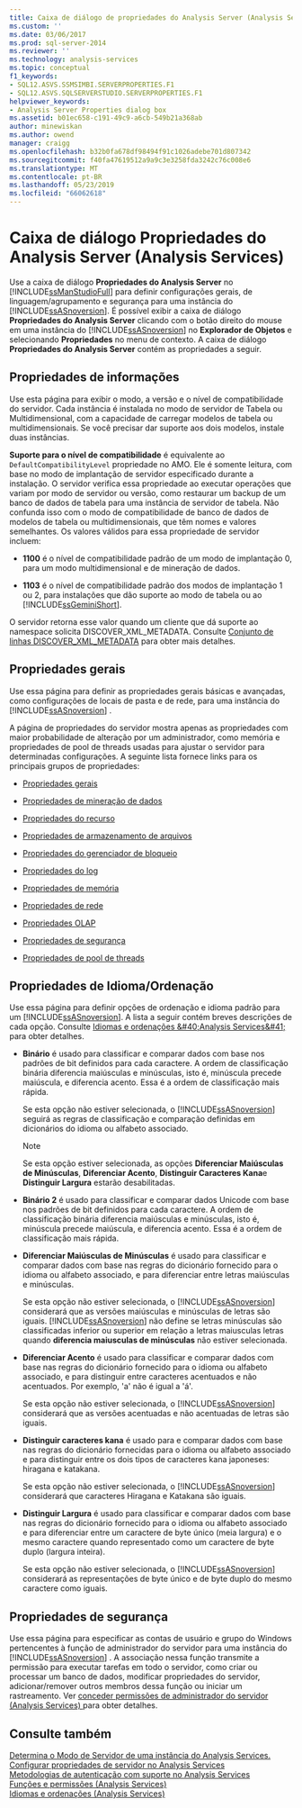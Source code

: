 ```yaml
---
title: Caixa de diálogo de propriedades do Analysis Server (Analysis Services) | Microsoft Docs
ms.custom: ''
ms.date: 03/06/2017
ms.prod: sql-server-2014
ms.reviewer: ''
ms.technology: analysis-services
ms.topic: conceptual
f1_keywords:
- SQL12.ASVS.SSMSIMBI.SERVERPROPERTIES.F1
- SQL12.ASVS.SQLSERVERSTUDIO.SERVERPROPERTIES.F1
helpviewer_keywords:
- Analysis Server Properties dialog box
ms.assetid: b01ec658-c191-49c9-a6cb-549b21a368ab
author: minewiskan
ms.author: owend
manager: craigg
ms.openlocfilehash: b32b0fa678df98494f91c1026adebe701d807342
ms.sourcegitcommit: f40fa47619512a9a9c3e3258fda3242c76c008e6
ms.translationtype: MT
ms.contentlocale: pt-BR
ms.lasthandoff: 05/23/2019
ms.locfileid: "66062618"
---
```

# <a name="analysis-server-properties-dialog-box-analysis-services"></a>Caixa de diálogo Propriedades do Analysis Server (Analysis Services)
  Use a caixa de diálogo **Propriedades do Analysis Server** no [!INCLUDE[ssManStudioFull](../includes/ssmanstudiofull-md.md)] para definir configurações gerais, de linguagem/agrupamento e segurança para uma instância do [!INCLUDE[ssASnoversion](../includes/ssasnoversion-md.md)]. É possível exibir a caixa de diálogo **Propriedades do Analysis Server** clicando com o botão direito do mouse em uma instância do [!INCLUDE[ssASnoversion](../includes/ssasnoversion-md.md)] no **Explorador de Objetos** e selecionando **Propriedades** no menu de contexto. A caixa de diálogo **Propriedades do Analysis Server** contém as propriedades a seguir.  
  
## <a name="information-properties"></a>Propriedades de informações  
 Use esta página para exibir o modo, a versão e o nível de compatibilidade do servidor. Cada instância é instalada no modo de servidor de Tabela ou Multidimensional, com a capacidade de carregar modelos de tabela ou multidimensionais. Se você precisar dar suporte aos dois modelos, instale duas instâncias.  
  
 **Suporte para o nível de compatibilidade** é equivalente ao `DefaultCompatibilityLevel` propriedade no AMO. Ele é somente leitura, com base no modo de implantação de servidor especificado durante a instalação. O servidor verifica essa propriedade ao executar operações que variam por modo de servidor ou versão, como restaurar um backup de um banco de dados de tabela para uma instância de servidor de tabela. Não confunda isso com o modo de compatibilidade de banco de dados de modelos de tabela ou multidimensionais, que têm nomes e valores semelhantes. Os valores válidos para essa propriedade de servidor incluem:  
  
-   **1100** é o nível de compatibilidade padrão de um modo de implantação 0, para um modo multidimensional e de mineração de dados.  
  
-   **1103** é o nível de compatibilidade padrão dos modos de implantação 1 ou 2, para instalações que dão suporte ao modo de tabela ou ao [!INCLUDE[ssGeminiShort](../includes/ssgeminishort-md.md)].  
  
 O servidor retorna esse valor quando um cliente que dá suporte ao namespace solicita DISCOVER_XML_METADATA. Consulte [Conjunto de linhas DISCOVER_XML_METADATA](https://docs.microsoft.com/bi-reference/schema-rowsets/xml/discover-xml-metadata-rowset) para obter mais detalhes.  
  
## <a name="general-properties"></a>Propriedades gerais  
 Use essa página para definir as propriedades gerais básicas e avançadas, como configurações de locais de pasta e de rede, para uma instância do [!INCLUDE[ssASnoversion](../includes/ssasnoversion-md.md)] .  
  
 A página de propriedades do servidor mostra apenas as propriedades com maior probabilidade de alteração por um administrador, como memória e propriedades de pool de threads usadas para ajustar o servidor para determinadas configurações. A seguinte lista fornece links para os principais grupos de propriedades:  
  
-   [Propriedades gerais](server-properties/general-properties.md)  
  
-   [Propriedades de mineração de dados](server-properties/data-mining-properties.md)  
  
-   [Propriedades do recurso](server-properties/feature-properties.md)  
  
-   [Propriedades de armazenamento de arquivos](server-properties/filestore-properties.md)  
  
-   [Propriedades do gerenciador de bloqueio](server-properties/lock-manager-properties.md)  
  
-   [Propriedades do log](server-properties/log-properties.md)  
  
-   [Propriedades de memória](server-properties/memory-properties.md)  
  
-   [Propriedades de rede](server-properties/network-properties.md)  
  
-   [Propriedades OLAP](server-properties/olap-properties.md)  
  
-   [Propriedades de segurança](server-properties/security-properties.md)  
  
-   [Propriedades de pool de threads](server-properties/thread-pool-properties.md)  
  
## <a name="language-collation-properties"></a>Propriedades de Idioma/Ordenação  
 Use essa página para definir opções de ordenação e idioma padrão para um [!INCLUDE[ssASnoversion](../includes/ssasnoversion-md.md)]. A lista a seguir contém breves descrições de cada opção. Consulte [Idiomas e ordenações &amp;#40;Analysis Services&amp;#41;](languages-and-collations-analysis-services.md) para obter detalhes.  
  
-   **Binário** é usado para classificar e comparar dados com base nos padrões de bit definidos para cada caractere. A ordem de classificação binária diferencia maiúsculas e minúsculas, isto é, minúscula precede maiúscula, e diferencia acento. Essa é a ordem de classificação mais rápida.  
  
     Se esta opção não estiver selecionada, o [!INCLUDE[ssASnoversion](../includes/ssasnoversion-md.md)] seguirá as regras de classificação e comparação definidas em dicionários do idioma ou alfabeto associado.  
  
    > [!NOTE]  
    >  Se esta opção estiver selecionada, as opções **Diferenciar Maiúsculas de Minúsculas**, **Diferenciar Acento**, **Distinguir Caracteres Kana**e **Distinguir Largura** estarão desabilitadas.  
  
-   **Binário 2** é usado para classificar e comparar dados Unicode com base nos padrões de bit definidos para cada caractere. A ordem de classificação binária diferencia maiúsculas e minúsculas, isto é, minúscula precede maiúscula, e diferencia acento. Essa é a ordem de classificação mais rápida.  
  
-   **Diferenciar Maiúsculas de Minúsculas** é usado para classificar e comparar dados com base nas regras do dicionário fornecido para o idioma ou alfabeto associado, e para diferenciar entre letras maiúsculas e minúsculas.  
  
     Se esta opção não estiver selecionada, o [!INCLUDE[ssASnoversion](../includes/ssasnoversion-md.md)] considerará que as versões maiúsculas e minúsculas de letras são iguais. [!INCLUDE[ssASnoversion](../includes/ssasnoversion-md.md)] não define se letras minúsculas são classificadas inferior ou superior em relação a letras maiusculas letras quando **diferencia maiusculas de minúsculas** não estiver selecionada.  
  
-   **Diferenciar Acento** é usado para classificar e comparar dados com base nas regras do dicionário fornecido para o idioma ou alfabeto associado, e para distinguir entre caracteres acentuados e não acentuados. Por exemplo, 'a' não é igual a 'á'.  
  
     Se esta opção não estiver selecionada, o [!INCLUDE[ssASnoversion](../includes/ssasnoversion-md.md)] considerará que as versões acentuadas e não acentuadas de letras são iguais.  
  
-   **Distinguir caracteres kana** é usado para e comparar dados com base nas regras do dicionário fornecidas para o idioma ou alfabeto associado e para distinguir entre os dois tipos de caracteres kana japoneses: hiragana e katakana.  
  
     Se esta opção não estiver selecionada, o [!INCLUDE[ssASnoversion](../includes/ssasnoversion-md.md)] considerará que caracteres Hiragana e Katakana são iguais.  
  
-   **Distinguir Largura** é usado para classificar e comparar dados com base nas regras do dicionário fornecido para o idioma ou alfabeto associado e para diferenciar entre um caractere de byte único (meia largura) e o mesmo caractere quando representado como um caractere de byte duplo (largura inteira).  
  
     Se esta opção não estiver selecionada, o [!INCLUDE[ssASnoversion](../includes/ssasnoversion-md.md)] considerará as representações de byte único e de byte duplo do mesmo caractere como iguais.  
  
## <a name="security-properties"></a>Propriedades de segurança  
 Use essa página para especificar as contas de usuário e grupo do Windows pertencentes à função de administrador do servidor para uma instância do [!INCLUDE[ssASnoversion](../includes/ssasnoversion-md.md)] . A associação nessa função transmite a permissão para executar tarefas em todo o servidor, como criar ou processar um banco de dados, modificar propriedades do servidor, adicionar/remover outros membros dessa função ou iniciar um rastreamento. Ver [conceder permissões de administrador do servidor &#40;Analysis Services&#41; ](instances/grant-server-admin-rights-to-an-analysis-services-instance.md) para obter detalhes.  
  
## <a name="see-also"></a>Consulte também  
 [Determina o Modo de Servidor de uma instância do Analysis Services.](instances/determine-the-server-mode-of-an-analysis-services-instance.md)   
 [Configurar propriedades de servidor no Analysis Services](server-properties/server-properties-in-analysis-services.md)   
 [Metodologias de autenticação com suporte no Analysis Services](instances/authentication-methodologies-supported-by-analysis-services.md)   
 [Funções e permissões &#40;Analysis Services&#41;](multidimensional-models/roles-and-permissions-analysis-services.md)   
 [Idiomas e ordenações &#40;Analysis Services&#41;](languages-and-collations-analysis-services.md)  
  
  
